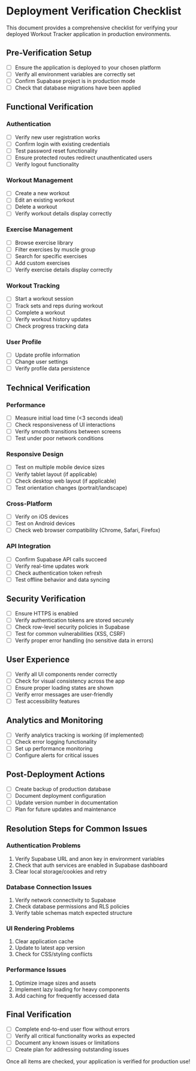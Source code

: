 # Deployment Verification Checklist

This document provides a comprehensive checklist for verifying your deployed Workout Tracker application in production environments.

## Pre-Verification Setup

- [ ] Ensure the application is deployed to your chosen platform
- [ ] Verify all environment variables are correctly set
- [ ] Confirm Supabase project is in production mode
- [ ] Check that database migrations have been applied

## Functional Verification

### Authentication
- [ ] Verify new user registration works
- [ ] Confirm login with existing credentials
- [ ] Test password reset functionality
- [ ] Ensure protected routes redirect unauthenticated users
- [ ] Verify logout functionality

### Workout Management
- [ ] Create a new workout
- [ ] Edit an existing workout
- [ ] Delete a workout
- [ ] Verify workout details display correctly

### Exercise Management
- [ ] Browse exercise library
- [ ] Filter exercises by muscle group
- [ ] Search for specific exercises
- [ ] Add custom exercises
- [ ] Verify exercise details display correctly

### Workout Tracking
- [ ] Start a workout session
- [ ] Track sets and reps during workout
- [ ] Complete a workout
- [ ] Verify workout history updates
- [ ] Check progress tracking data

### User Profile
- [ ] Update profile information
- [ ] Change user settings
- [ ] Verify profile data persistence

## Technical Verification

### Performance
- [ ] Measure initial load time (<3 seconds ideal)
- [ ] Check responsiveness of UI interactions
- [ ] Verify smooth transitions between screens
- [ ] Test under poor network conditions

### Responsive Design
- [ ] Test on multiple mobile device sizes
- [ ] Verify tablet layout (if applicable)
- [ ] Check desktop web layout (if applicable)
- [ ] Test orientation changes (portrait/landscape)

### Cross-Platform
- [ ] Verify on iOS devices
- [ ] Test on Android devices
- [ ] Check web browser compatibility (Chrome, Safari, Firefox)

### API Integration
- [ ] Confirm Supabase API calls succeed
- [ ] Verify real-time updates work
- [ ] Check authentication token refresh
- [ ] Test offline behavior and data syncing

## Security Verification

- [ ] Ensure HTTPS is enabled
- [ ] Verify authentication tokens are stored securely
- [ ] Check row-level security policies in Supabase
- [ ] Test for common vulnerabilities (XSS, CSRF)
- [ ] Verify proper error handling (no sensitive data in errors)

## User Experience

- [ ] Verify all UI components render correctly
- [ ] Check for visual consistency across the app
- [ ] Ensure proper loading states are shown
- [ ] Verify error messages are user-friendly
- [ ] Test accessibility features

## Analytics and Monitoring

- [ ] Verify analytics tracking is working (if implemented)
- [ ] Check error logging functionality
- [ ] Set up performance monitoring
- [ ] Configure alerts for critical issues

## Post-Deployment Actions

- [ ] Create backup of production database
- [ ] Document deployment configuration
- [ ] Update version number in documentation
- [ ] Plan for future updates and maintenance

## Resolution Steps for Common Issues

### Authentication Problems
1. Verify Supabase URL and anon key in environment variables
2. Check that auth services are enabled in Supabase dashboard
3. Clear local storage/cookies and retry

### Database Connection Issues
1. Verify network connectivity to Supabase
2. Check database permissions and RLS policies
3. Verify table schemas match expected structure

### UI Rendering Problems
1. Clear application cache
2. Update to latest app version
3. Check for CSS/styling conflicts

### Performance Issues
1. Optimize image sizes and assets
2. Implement lazy loading for heavy components
3. Add caching for frequently accessed data

## Final Verification

- [ ] Complete end-to-end user flow without errors
- [ ] Verify all critical functionality works as expected
- [ ] Document any known issues or limitations
- [ ] Create plan for addressing outstanding issues

Once all items are checked, your application is verified for production use!
